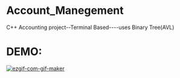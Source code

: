 # Account_Manegement
C++ Accounting project--Terminal Based----uses Binary Tree(AVL)
# DEMO:
<a href="https://imgbb.com/"><img src="https://i.ibb.co/1QMPTtQ/ezgif-com-gif-maker.gif" alt="ezgif-com-gif-maker" border="0"></a>
